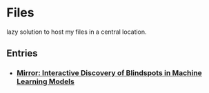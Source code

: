 # Files

lazy solution to host my files in a central location.

## Entries

- ### [Mirror: Interactive Discovery of Blindspots in Machine Learning Models](https://xnought.github.io/files/mirror.pdf)
